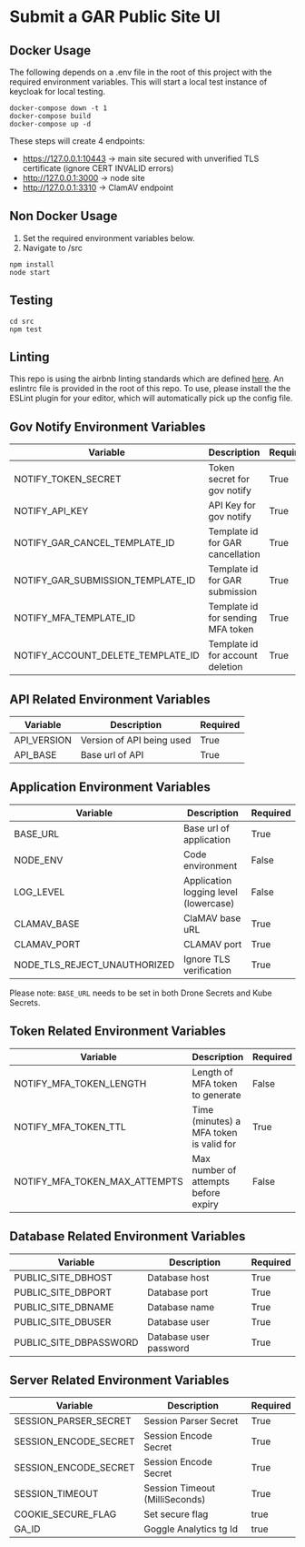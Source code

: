 # Submit a GAR Public Site UI

## Docker Usage
The following depends on a .env file in the root of this project with the required environment variables. This will start a local test instance of keycloak for local testing.

```
docker-compose down -t 1
docker-compose build
docker-compose up -d
```

These steps will create 4 endpoints:
- https://127.0.0.1:10443 -> main site secured with unverified TLS certificate (ignore CERT INVALID errors)
- http://127.0.0.1:3000 -> node site
- http://127.0.0.1:3310 -> ClamAV endpoint


## Non Docker Usage
1. Set the required environment variables below.
2. Navigate to /src

```
npm install
node start
```

## Testing

```
cd src
npm test
```

## Linting
This repo is using the airbnb linting standards which are defined [here](https://github.com/airbnb/javascript).
An eslintrc file is provided in the root of this repo.
To use, please install the the ESLint plugin for your editor,
which will automatically pick up the config file.

## Gov Notify Environment Variables
| Variable                          | Description                       | Required |
| ---                               | ---                               | ---      |
| NOTIFY_TOKEN_SECRET               | Token secret for gov notify       | True     |
| NOTIFY_API_KEY                    | API Key for gov notify            | True     |
| NOTIFY_GAR_CANCEL_TEMPLATE_ID     | Template id for GAR cancellation  | True     |
| NOTIFY_GAR_SUBMISSION_TEMPLATE_ID | Template id for GAR submission    | True     |
| NOTIFY_MFA_TEMPLATE_ID            | Template id for sending MFA token | True     |
| NOTIFY_ACCOUNT_DELETE_TEMPLATE_ID | Template id for account deletion  | True     |


## API Related Environment Variables
| Variable            | Description                        | Required |
| ---                 | ---                                | ---      |
| API_VERSION         | Version of API being used          | True     |
| API_BASE            | Base url of API                    | True     |


## Application Environment Variables
| Variable                    | Description                           | Required |
| ---                         | ---                                   | ---      |
| BASE_URL                    | Base url of application               | True     |
| NODE_ENV                    | Code environment                      | False    |
| LOG_LEVEL                   | Application logging level (lowercase) | False    |
| CLAMAV_BASE                 | ClaMAV base uRL                       | True     |
| CLAMAV_PORT                 | CLAMAV port                           | True     |
| NODE_TLS_REJECT_UNAUTHORIZED| Ignore TLS verification               | True     |

Please note: `BASE_URL` needs to be set in both Drone Secrets and Kube Secrets.

## Token Related Environment Variables
| Variable                      | Description                             | Required |
| ---                           | ---                                     | ---      |
| NOTIFY_MFA_TOKEN_LENGTH       | Length of MFA token to generate         | False    |
| NOTIFY_MFA_TOKEN_TTL          | Time (minutes) a MFA token is valid for | True     |
| NOTIFY_MFA_TOKEN_MAX_ATTEMPTS | Max number of attempts before expiry    | False    |


## Database Related Environment Variables
| Variable               | Description            | Required |
| ---                    | ---                    | ---      |
| PUBLIC_SITE_DBHOST     | Database host          | True     |
| PUBLIC_SITE_DBPORT     | Database port          | True     |
| PUBLIC_SITE_DBNAME     | Database name          | True     |
| PUBLIC_SITE_DBUSER     | Database user          | True     |
| PUBLIC_SITE_DBPASSWORD | Database user password | True     |

## Server Related Environment Variables
| Variable              | Description                    | Required |
| ---                   | ---                            | ---      |
| SESSION_PARSER_SECRET | Session Parser Secret          | True     |
| SESSION_ENCODE_SECRET | Session Encode Secret          | True     |
| SESSION_ENCODE_SECRET | Session Encode Secret          | True     |
| SESSION_TIMEOUT       | Session Timeout (MilliSeconds) | True     |
| COOKIE_SECURE_FLAG    | Set secure flag                | true     |
| GA_ID                 | Goggle Analytics tg Id         | true     |
